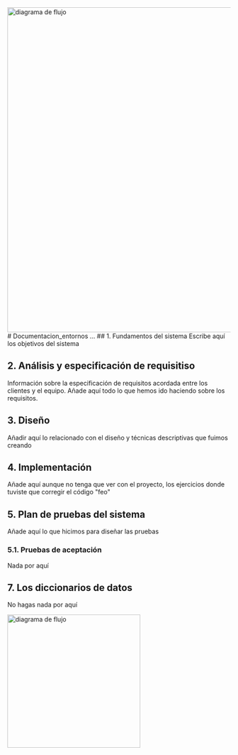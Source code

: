 <img width="931" height="732" alt="diagrama de flujo" src="https://github.com/user-attachments/assets/569336dd-7148-4045-a656-e715408eaf6a" />
# Documentacion_entornos
...
## 1. Fundamentos del sistema
Escribe aquí los objetivos del sistema

## 2. Análisis y especificación de requisitiso
Información sobre la especificación de requisitos acordada entre los clientes y el equipo.
Añade aquí todo lo que hemos ido haciendo sobre los requisitos.

## 3. Diseño
Añadir aquí lo relacionado con el diseño y técnicas descriptivas que fuimos creando

## 4. Implementación
Añade aquí aunque no tenga que ver con el proyecto, los ejercicios donde tuviste que corregir el código "feo"

## 5. Plan de pruebas del sistema
Añade aquí lo que hicimos para diseñar las pruebas

### 5.1. Pruebas de aceptación
Nada por aquí 

## 7. Los diccionarios de datos

No hagas nada por aquí

<img width="300" height="300" alt="diagrama de flujo" src="https://github.com/user-attachments/assets/569336dd-7148-4045-a656-e715408eaf6a" />

